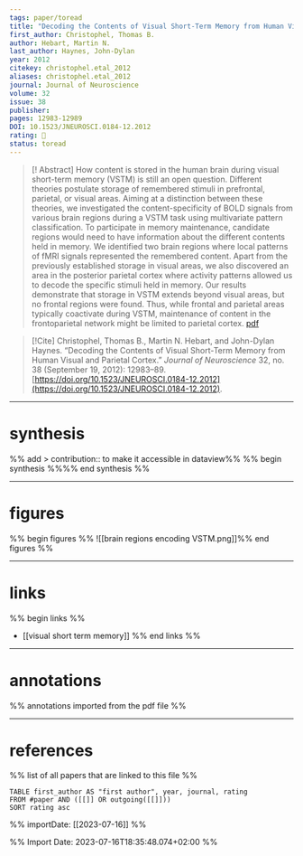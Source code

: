 ```yaml
---
tags: paper/toread
title: "Decoding the Contents of Visual Short-Term Memory from Human Visual and Parietal Cortex" 
first_author: Christophel, Thomas B. 
author: Hebart, Martin N. 
last_author: Haynes, John-Dylan
year: 2012     
citekey: christophel.etal_2012
aliases: christophel.etal_2012
journal: Journal of Neuroscience  
volume: 32 
issue: 38    
publisher:       
pages: 12983-12989   
DOI: 10.1523/JNEUROSCI.0184-12.2012
rating: 🔴
status: toread
---
```

> [! Abstract]
> How content is stored in the human brain during visual short-term memory (VSTM) is still an open question. Different theories postulate storage of remembered stimuli in prefrontal, parietal, or visual areas. Aiming at a distinction between these theories, we investigated the content-specificity of BOLD signals from various brain regions during a VSTM task using multivariate pattern classification. To participate in memory maintenance, candidate regions would need to have information about the different contents held in memory. We identified two brain regions where local patterns of fMRI signals represented the remembered content. Apart from the previously established storage in visual areas, we also discovered an area in the posterior parietal cortex where activity patterns allowed us to decode the specific stimuli held in memory. Our results demonstrate that storage in VSTM extends beyond visual areas, but no frontal regions were found. Thus, while frontal and parietal areas typically coactivate during VSTM, maintenance of content in the frontoparietal network might be limited to parietal cortex. [pdf](file:///Users/kamp/Zotero/storage/HEKD6E33/Christophel%20et%20al_2012_Decoding%20the%20Contents%20of%20Visual%20Short-Term%20Memory%20from%20Human%20Visual%20and.pdf)

> [!Cite] Christophel, Thomas B., Martin N. Hebart, and John-Dylan Haynes. “Decoding the Contents of Visual Short-Term Memory from Human Visual and Parietal Cortex.” _Journal of Neuroscience_ 32, no. 38 (September 19, 2012): 12983–89. [https://doi.org/10.1523/JNEUROSCI.0184-12.2012](https://doi.org/10.1523/JNEUROSCI.0184-12.2012).  

---
# synthesis
%% add > contribution:: to make it accessible in dataview%%
%% begin synthesis %%%% end synthesis %%

---
# figures
%% begin figures %%
![[brain regions encoding VSTM.png]]%% end figures %%

---
# links 
%% begin links %%
- [[visual short term memory]]
%% end links %%

---
# annotations
%% annotations imported from the pdf file %%

---
# references
%% list of all papers that are linked to this file %%
```dataview
TABLE first_author AS "first author", year, journal, rating 
FROM #paper AND ([[]] OR outgoing([[]]))
SORT rating asc
```
%% importDate: [[2023-07-16]]  %%

%% Import Date: 2023-07-16T18:35:48.074+02:00 %%
